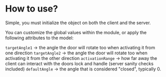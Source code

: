 # How to use?

Simple, you must initialize the object on both the client and the server.

You can customize the global values within the module, or apply the following attributes to the model:

`targetAngle1` -> the angle the door will rotate too when activating it from one direction
`targetAngle2` -> the angle the door will rotate too when activating it from the other direction
`activationRange` -> how far away the client can interact with the doors lock and handle (server sanity checks included)
`defaultAngle` -> the angle that is considered "closed", typically 0.
